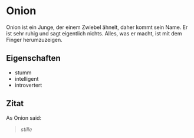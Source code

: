 # Onion
Onion ist ein Junge, der einem Zwiebel ähnelt, daher kommt sein Name. Er ist sehr ruhig und sagt eigentlich nichts. Alles, was er macht, ist mit dem Finger herumzuzeigen.
## Eigenschaften
* stumm
* intelligent
* introvertert
## Zitat
As Onion said:

> *stille*
